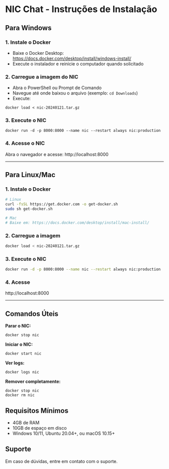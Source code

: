 # NIC Chat - Instruções de Instalação

## Para Windows

### 1. Instale o Docker
- Baixe o Docker Desktop: https://docs.docker.com/desktop/install/windows-install/
- Execute o instalador e reinicie o computador quando solicitado

### 2. Carregue a imagem do NIC
- Abra o PowerShell ou Prompt de Comando
- Navegue até onde baixou o arquivo (exemplo: `cd Downloads`)
- Execute:
```
docker load < nic-20240121.tar.gz
```

### 3. Execute o NIC
```
docker run -d -p 8000:8000 --name nic --restart always nic:production
```

### 4. Acesse o NIC
Abra o navegador e acesse: http://localhost:8000

---

## Para Linux/Mac

### 1. Instale o Docker
```bash
# Linux
curl -fsSL https://get.docker.com -o get-docker.sh
sudo sh get-docker.sh

# Mac
# Baixe em: https://docs.docker.com/desktop/install/mac-install/
```

### 2. Carregue a imagem
```bash
docker load < nic-20240121.tar.gz
```

### 3. Execute o NIC
```bash
docker run -d -p 8000:8000 --name nic --restart always nic:production
```

### 4. Acesse
http://localhost:8000

---

## Comandos Úteis

**Parar o NIC:**
```
docker stop nic
```

**Iniciar o NIC:**
```
docker start nic
```

**Ver logs:**
```
docker logs nic
```

**Remover completamente:**
```
docker stop nic
docker rm nic
```

## Requisitos Mínimos
- 4GB de RAM
- 10GB de espaço em disco
- Windows 10/11, Ubuntu 20.04+, ou macOS 10.15+

## Suporte
Em caso de dúvidas, entre em contato com o suporte.